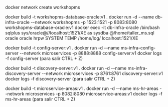 docker network create workshopms

docker build -t workshopms-database-oracle:v1 .
docker run -d --name db-infra-oracle --network workshopms -p 1523:1521 -p 8083:8080 workshopms-database-oracle:v1
docker exec -it db-infra-oracle /bin/bash
sqlplus sys/oracle@//localhost:1521/XE as sysdba
@/home/taller_ms.sql oracle oracle hrpw SYSTEM TEMP /home/log/ localhost:1521/XE

docker build -t config-server:v1 .
docker run -d --name ms-infra-config-server --network microservices -p 8888:8888 config-server:v1
docker logs -f config-server (para salir CTRL + Z)

docker build -t discovery-server:v1 .
docker run -d --name ms-infra-discovery-server --network microservices -p 8761:8761 discovery-server:v1
docker logs -f discovery-server (para salir CTRL + Z)

docker build -t microservice-areas:v1 .
docker run -d --name ms-hr-areas --network microservices -p 8082:8080 microservice-areas:v1
docker logs -f ms-hr-areas (para salir CTRL + Z)
